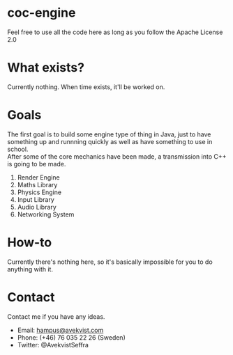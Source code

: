 # coc-engine
Feel free to use all the code here as long as you follow the Apache License 2.0
# What exists?
Currently nothing. When time exists, it'll be worked on. 
# Goals
The first goal is to build some engine type of thing in Java, 
just to have something up and runnning quickly as well as have something to use in school.  
After some of the core mechanics have been made, a transmission into C++ is going to be made. 

1. Render Engine
2. Maths Library
3. Physics Engine
4. Input Library
5. Audio Library
6. Networking System

# How-to
Currently there's nothing here, so it's basically impossible for you to do anything with it.

# Contact
Contact me if you have any ideas.  
- Email: hampus@avekvist.com
- Phone: (+46) 76 035 22 26 (Sweden)
- Twitter: @AvekvistSeffra
